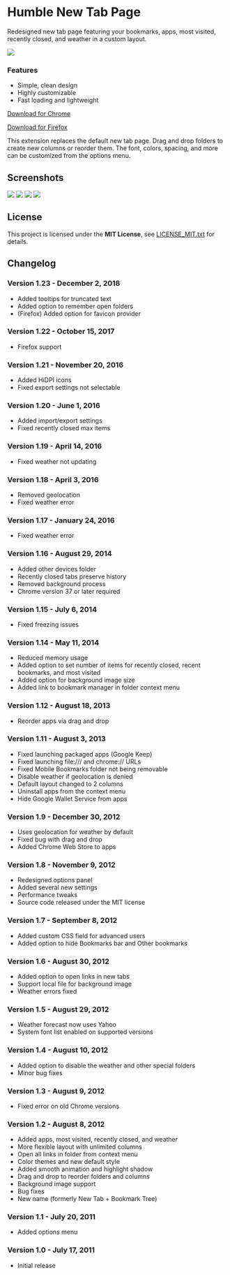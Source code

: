 Humble New Tab Page
===================

Redesigned new tab page featuring your bookmarks, apps, most visited, recently closed, and weather in a custom layout.

![](media/shot.1.png)

### Features

- Simple, clean design
- Highly customizable
- Fast loading and lightweight

[Download for Chrome](https://chrome.google.com/webstore/detail/mfgdmpfihlmdekaclngibpjhdebndhdj)

[Download for Firefox](https://addons.mozilla.org/firefox/addon/humble-new-tab/)

This extension replaces the default new tab page. Drag and drop folders to create new columns or reorder them. The font, colors, spacing, and more can be customized from the options menu.


Screenshots
-----------
![](media/shot.2.png)
![](media/shot.3.png)
![](media/shot.4.png)
![](media/shot.5.png)


License
-------

This project is licensed under the **MIT License**, see [LICENSE_MIT.txt](LICENSE_MIT.txt) for details.


Changelog
---------

### Version 1.23 - December 2, 2018

- Added tooltips for truncated text
- Added option to remember open folders
- (Firefox) Added option for favicon provider

### Version 1.22 - October 15, 2017

- Firefox support

### Version 1.21 - November 20, 2016

- Added HiDPI icons
- Fixed export settings not selectable

### Version 1.20 - June 1, 2016

- Added import/export settings
- Fixed recently closed max items

### Version 1.19 - April 14, 2016

- Fixed weather not updating

### Version 1.18 - April 3, 2016

- Removed geolocation
- Fixed weather error

### Version 1.17 - January 24, 2016

- Fixed weather error

### Version 1.16 - August 29, 2014

- Added other devices folder
- Recently closed tabs preserve history
- Removed background process
- Chrome version 37 or later required

### Version 1.15 - July 6, 2014

- Fixed freezing issues

### Version 1.14 - May 11, 2014

- Reduced memory usage
- Added option to set number of items for recently closed, recent bookmarks, and most visited
- Added option for background image size
- Added link to bookmark manager in folder context menu

### Version 1.12 - August 18, 2013

- Reorder apps via drag and drop

### Version 1.11 - August 3, 2013

- Fixed launching packaged apps (Google Keep)
- Fixed launching file:/// and chrome:// URLs
- Fixed Mobile Bookmarks folder not being removable
- Disable weather if geolocation is denied
- Default layout changed to 2 columns
- Uninstall apps from the context menu
- Hide Google Wallet Service from apps

### Version 1.9 - December 30, 2012

- Uses geolocation for weather by default
- Fixed bug with drag and drop
- Added Chrome Web Store to apps

### Version 1.8 - November 9, 2012

- Redesigned options panel
- Added several new settings
- Performance tweaks
- Source code released under the MIT license

### Version 1.7 - September 8, 2012

- Added custom CSS field for advanced users
- Added option to hide Bookmarks bar and Other bookmarks

### Version 1.6 - August 30, 2012

- Added option to open links in new tabs
- Support local file for background image
- Weather errors fixed

### Version 1.5 - August 29, 2012

- Weather forecast now uses Yahoo
- System font list enabled on supported versions

### Version 1.4 - August 10, 2012

- Added option to disable the weather and other special folders
- Minor bug fixes

### Version 1.3 - August 9, 2012

- Fixed error on old Chrome versions

### Version 1.2 - August 8, 2012

- Added apps, most visited, recently closed, and weather
- More flexible layout with unlimited columns
- Open all links in folder from context menu
- Color themes and new default style
- Added smooth animation and highlight shadow
- Drag and drop to reorder folders and columns
- Background image support
- Bug fixes
- New name (formerly New Tab + Bookmark Tree)

### Version 1.1 - July 20, 2011

- Added options menu

### Version 1.0 - July 17, 2011

- Initial release
